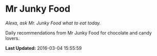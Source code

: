 # Mr Junky Food
*Alexa, ask Mr. Junky Food what to eat today.*

Daily recommendations from Mr Junky Food for chocolate and candy lovers.

**Last Updated:** 2016-03-04 15:55:59